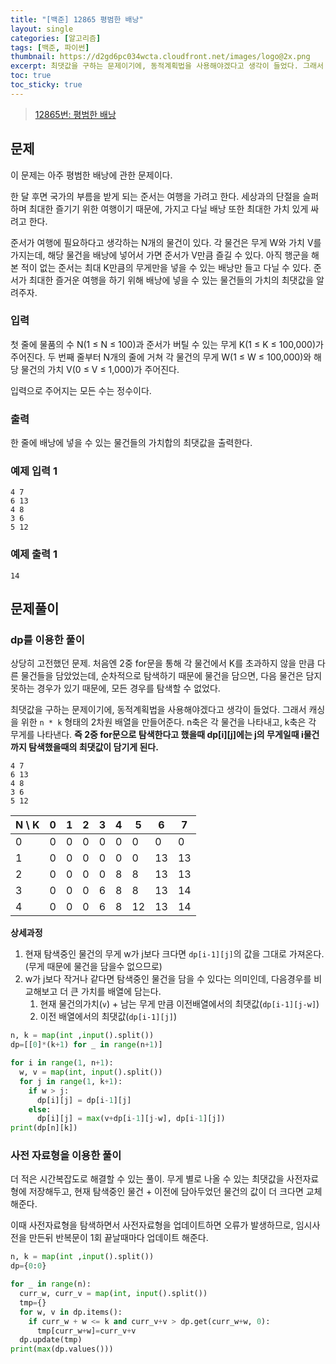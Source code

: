 ```yaml
---
title: "[백준] 12865 평범한 배낭"
layout: single
categories: [알고리즘]
tags: [백준, 파이썬]
thumbnail: https://d2gd6pc034wcta.cloudfront.net/images/logo@2x.png
excerpt: 최댓값을 구하는 문제이기에, 동적계획법을 사용해야겠다고 생각이 들었다. 그래서 캐싱을 위한 `n * k` 형태의 2차원 배열을 만들어준다. n축은 각 물건을 나타내고, k축은 각 무게를 나타낸다.
toc: true
toc_sticky: true
---
```


>[12865번: 평범한 배낭](https://www.acmicpc.net/problem/12865)
>

## 문제

이 문제는 아주 평범한 배낭에 관한 문제이다.

한 달 후면 국가의 부름을 받게 되는 준서는 여행을 가려고 한다. 세상과의 단절을 슬퍼하며 최대한 즐기기 위한 여행이기 때문에, 가지고 다닐 배낭 또한 최대한 가치 있게 싸려고 한다.

준서가 여행에 필요하다고 생각하는 N개의 물건이 있다. 각 물건은 무게 W와 가치 V를 가지는데, 해당 물건을 배낭에 넣어서 가면 준서가 V만큼 즐길 수 있다. 아직 행군을 해본 적이 없는 준서는 최대 K만큼의 무게만을 넣을 수 있는 배낭만 들고 다닐 수 있다. 준서가 최대한 즐거운 여행을 하기 위해 배낭에 넣을 수 있는 물건들의 가치의 최댓값을 알려주자.

### 입력

첫 줄에 물품의 수 N(1 ≤ N ≤ 100)과 준서가 버틸 수 있는 무게 K(1 ≤ K ≤ 100,000)가 주어진다. 두 번째 줄부터 N개의 줄에 거쳐 각 물건의 무게 W(1 ≤ W ≤ 100,000)와 해당 물건의 가치 V(0 ≤ V ≤ 1,000)가 주어진다.

입력으로 주어지는 모든 수는 정수이다.

### 출력

한 줄에 배낭에 넣을 수 있는 물건들의 가치합의 최댓값을 출력한다.

### 예제 입력 1

```
4 7
6 13
4 8
3 6
5 12
```

### 예제 출력 1

```
14
```

## 문제풀이

### **dp를 이용한 풀이**

상당히 고전했던 문제. 처음엔 2중 for문을 통해 각 물건에서 K를 초과하지 않을 만큼 다른 물건들을 담았었는데, 순차적으로 탐색하기 때문에 물건을 담으면, 다음 물건은 담지 못하는 경우가 있기 때문에, 모든 경우를 탐색할 수 없었다.

최댓값을 구하는 문제이기에, 동적계획법을 사용해야겠다고 생각이 들었다. 그래서 캐싱을 위한 `n * k` 형태의 2차원 배열을 만들어준다. n축은 각 물건을 나타내고, k축은 각 무게를 나타낸다. **즉 2중 for문으로 탐색한다고 했을때 dp[i][j]에는 j의 무게일때 i물건까지 탐색했을때의 최댓값이 담기게 된다.**

```
4 7
6 13
4 8
3 6
5 12
```

| N \ K | 0 | 1 | 2 | 3 | 4 | 5 | 6 | 7 |
| --- | --- | --- | --- | --- | --- | --- | --- | --- |
| 0 | 0 | 0 | 0 | 0 | 0 | 0 | 0 | 0 |
| 1 | 0 | 0 | 0 | 0 | 0 | 0 | 13 | 13 |
| 2 | 0 | 0 | 0 | 0 | 8 | 8 | 13 | 13 |
| 3 | 0 | 0 | 0 | 6 | 8 | 8 | 13 | 14 |
| 4 | 0 | 0 | 0 | 6 | 8 | 12 | 13 | 14 |

**상세과정**
1. 현재 탐색중인 물건의 무게 w가 j보다 크다면 `dp[i-1][j]`의 값을 그대로 가져온다. (무게 때문에 물건을 담을수 없으므로)
2. w가 j보다 작거나 같다면 탐색중인 물건을 담을 수 있다는 의미인데, 다음경우를 비교해보고 더 큰 가치를 배열에 담는다.
    1. 현재 물건의가치(`v`) + 남는 무게 만큼 이전배열에서의 최댓값(`dp[i-1][j-w]`)
    2. 이전 배열에서의 최댓값(`dp[i-1][j]`)

```python
n, k = map(int ,input().split())
dp=[[0]*(k+1) for _ in range(n+1)]

for i in range(1, n+1):
  w, v = map(int, input().split())
  for j in range(1, k+1):
    if w > j:
      dp[i][j] = dp[i-1][j]
    else:
      dp[i][j] = max(v+dp[i-1][j-w], dp[i-1][j])
print(dp[n][k])
```

### 사전 자료형을 이용한 풀이

더 적은 시간복잡도로 해결할 수 있는 풀이. 무게 별로 나올 수 있는 최댓값을 사전자료형에 저장해두고, 현재 탐색중인 물건 + 이전에 담아두었던 물건의 값이 더 크다면 교체해준다.

이때 사전자료형을 탐색하면서 사전자료형을 업데이트하면 오류가 발생하므로, 임시사전을 만든뒤 반복문이 1회 끝날때마다 업데이트 해준다.

```python
n, k = map(int ,input().split())
dp={0:0}

for _ in range(n):
  curr_w, curr_v = map(int, input().split())
  tmp={}
  for w, v in dp.items():
    if curr_w + w <= k and curr_v+v > dp.get(curr_w+w, 0):
      tmp[curr_w+w]=curr_v+v
  dp.update(tmp)
print(max(dp.values()))
```
